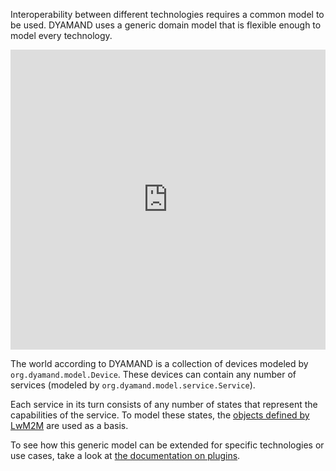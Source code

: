 Interoperability between different technologies requires a common model to be used. DYAMAND uses a generic domain model that is flexible enough to model every technology.

<div style="width: 100%;"><iframe allowfullscreen frameborder="0" style="width:100%; height:480px" src="https://www.lucidchart.com/documents/embeddedchart/f652ccea-df06-47df-b378-80fda3f07ef7" id="DDEYNB8aI8QT"></iframe></div>

The world according to DYAMAND is a collection of devices modeled by ```org.dyamand.model.Device```. These devices can contain any number of services (modeled by ```org.dyamand.model.service.Service```).

Each service in its turn consists of any number of states that represent the capabilities of the service. To model these states, the [objects defined by LwM2M](http://openmobilealliance.org/wp/OMNA/LwM2M/LwM2MRegistry.html) are used as a basis.

To see how this generic model can be extended for specific technologies or use cases, take a look at [the documentation on plugins](../plugins).
